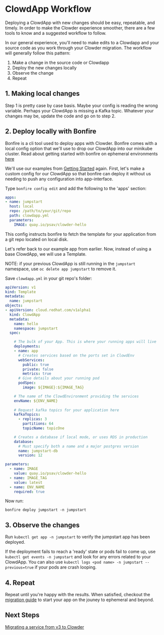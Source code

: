 # ClowdApp Workflow

Deploying a ClowdApp with new changes should be easy, repeatable, and timely. In
order to make the Clowder experience smoother, there are a few tools to know and
a suggested workflow to follow.

In our general experience, you'll need to make edits to a Clowdapp and your
source code as you work through your Clowder migration. The workflow will
generally follow this pattern: 

1. Make a change in the source code or Clowdapp
2. Deploy the new changes locally
3. Observe the change 
4. Repeat

## 1. Making local changes
Step 1 is pretty case by case basis. Maybe your config is reading the wrong
variable. Perhaps your ClowdApp is missing a Kafka topic. Whatever your changes
may be, update the code and go on to step 2. 

## 2. Deploy locally with Bonfire

Bonfire is a cli tool used to deploy apps with Clowder. Bonfire comes with
a local config option that we'll use to drop our ClowdApp into our minikube
cluster. Read about getting started with bonfire on ephemeral environments [here](https://clouddot.pages.redhat.com/docs/dev/getting-started/ephemeral/index.html)

We'll use our examples from [Getting Started](https://github.com/RedHatInsights/clowder/blob/master/docs/usage/getting-started.rst) again. First, let's make a custom config for our ClowdApp so that bonfire can deploy it without
us needing to push any configuration into app-interface.

Type `bonfire config edit` and add the following to the 'apps' section:

```yaml
apps:
- name: jumpstart
  host: local
  repo: /path/to/your/git/repo
  path: clowdapp.yml
  parameters:
    IMAGE: quay.io/psav/clowder-hello
```

This config instructs bonfire to fetch the template for your application from a git repo located on local disk.

Let's refer back to our example app from earlier. Now, instead of using a base ClowdApp, we will use a Template. 

NOTE: if your previous ClowdApp is still running in the `jumpstart` namespace, use ``oc delete app jumpstart`` to remove it. 

Save ``clowdapp.yml`` in your git repo's folder:

```yaml
apiVersion: v1
kind: Template
metadata:
  name: jumpstart
objects:
- apiVersion: cloud.redhat.com/v1alpha1
  kind: ClowdApp
  metadata:
    name: hello
    namespace: jumpstart
  spec:

    # The bulk of your App. This is where your running apps will live
    deployments:
    - name: app
      # Creates services based on the ports set in ClowdEnv
      webServices:
        public: true
        private: false
        metrics: true
      # Give details about your running pod
      podSpec:
        image: ${IMAGE}:${IMAGE_TAG}

    # The name of the ClowdEnvironment providing the services
    envName: ${ENV_NAME}
    
    # Request kafka topics for your application here
    kafkaTopics:
      - replicas: 3
        partitions: 64
        topicName: topicOne

    # Creates a database if local mode, or uses RDS in production
    database:
      # Must specify both a name and a major postgres version
      name: jumpstart-db
      version: 12

parameters:
  - name: IMAGE
    value: quay.io/psav/clowder-hello
  - name: IMAGE_TAG
    value: latest
  - name: ENV_NAME
    required: true
```


Now run:

```shell
bonfire deploy jumpstart -n jumpstart
```

## 3. Observe the changes
Run ``kubectl get app -n jumpstart`` to verify the jumpstart app has been deployed.

If the deployment fails to reach a 'ready' state or pods fail to come up, use ``kubectl get events -n jumpstart`` and look for any errors related to your ClowdApp. You can also use ``kubectl logs <pod name> -n jumpstart --previous=true`` if your pods are crash looping.

## 4. Repeat
Repeat until you're happy with the results. When satisfied, checkout the
[migration guide](../migration/migration.md) to start your app on the jouney to ephemeral and beyond.   


## Next Steps
[Migrating a service from v3 to Clowder](../migration/migration.md)
